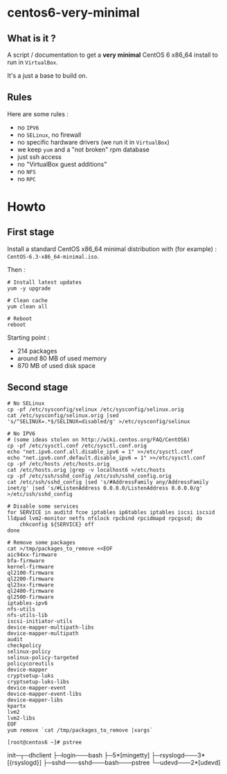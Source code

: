 # centos6-very-minimal

## What is it ?

A script / documentation to get a **very minimal** CentOS 6 x86_64 install to run in `VirtualBox`.

It's a just a base to build on.

## Rules

Here are some rules :

- no `IPV6`
- no `SELinux`, no firewall
- no specific hardware drivers (we run it in `VirtualBox`)
- we keep `yum` and a "not broken" rpm database 
- just ssh access
- no "VirtualBox guest additions"
- no `NFS`
- no `RPC`

# Howto

## First stage

Install a standard CentOS x86_64 minimal distribution with (for example) : `CentOS-6.3-x86_64-minimal.iso`.

Then :

    # Install latest updates
	yum -y upgrade

	# Clean cache
	yum clean all

	# Reboot
	reboot

Starting point :

- 214 packages
- around 80 MB of used memory
- 870 MB of used disk space

## Second stage

	# No SELinux
	cp -pf /etc/sysconfig/selinux /etc/sysconfig/selinux.orig
	cat /etc/sysconfig/selinux.orig |sed 's/^SELINUX=.*$/SELINUX=disabled/g' >/etc/sysconfig/selinux

	# No IPV6
	# (some ideas stolen on http://wiki.centos.org/FAQ/CentOS6)
	cp -pf /etc/sysctl.conf /etc/sysctl.conf.orig
	echo "net.ipv6.conf.all.disable_ipv6 = 1" >>/etc/sysctl.conf
	echo "net.ipv6.conf.default.disable_ipv6 = 1" >>/etc/sysctl.conf
	cp -pf /etc/hosts /etc/hosts.orig
	cat /etc/hosts.orig |grep -v localhost6 >/etc/hosts
	cp -pf /etc/ssh/sshd_config /etc/ssh/sshd_config.orig
	cat /etc/ssh/sshd_config |sed 's/#AddressFamily any/AddressFamily inet/g' |sed 's/#ListenAddress 0.0.0.0/ListenAddress 0.0.0.0/g' >/etc/ssh/sshd_config

	# Disable some services
	for SERVICE in auditd fcoe iptables ip6tables iptables iscsi iscsid lldpad lvm2-monitor netfs nfslock rpcbind rpcidmapd rpcgssd; do
	    chkconfig ${SERVICE} off
	done

	# Remove some packages
	cat >/tmp/packages_to_remove <<EOF
    aic94xx-firmware
	bfa-firmware
	kernel-firmware
	ql2100-firmware
	ql2200-firmware
	ql23xx-firmware
	ql2400-firmware
	ql2500-firmware
	iptables-ipv6
	nfs-utils
	nfs-utils-lib
	iscsi-initiator-utils
	device-mapper-multipath-libs
	device-mapper-multipath
	audit
	checkpolicy
	selinux-policy
	selinux-policy-targeted
	policycoreutils
	device-mapper
	cryptsetup-luks
	cryptsetup-luks-libs
	device-mapper-event
	device-mapper-event-libs
	device-mapper-libs
	kpartx
	lvm2
	lvm2-libs
	EOF
	yum remove `cat /tmp/packages_to_remove |xargs`

	[root@centos6 ~]# pstree
init─┬─dhclient
     ├─login───bash
     ├─5*[mingetty]
     ├─rsyslogd───3*[{rsyslogd}]
     ├─sshd───sshd───bash───pstree
     └─udevd───2*[udevd]





